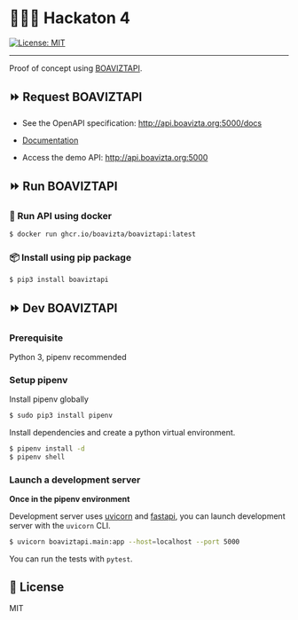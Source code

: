# 👩🏻‍💻 Hackaton 4

[![License: MIT](https://img.shields.io/badge/License-MIT-yellow.svg)](https://opensource.org/licenses/MIT)

---

Proof of concept using [BOAVIZTAPI](https://github.com/Boavizta/Tools-API).

## :fast_forward: Request BOAVIZTAPI

* See the OpenAPI specification: <http://api.boavizta.org:5000/docs>

* [Documentation](http://api.boavizta.org/)

* Access the demo API: <http://api.boavizta.org:5000>

## :fast_forward: Run BOAVIZTAPI

### :whale: Run API using docker

```bash
$ docker run ghcr.io/boavizta/boaviztapi:latest
```

### 📦 Install using pip package

```bash
$ pip3 install boaviztapi
```


## :fast_forward: Dev BOAVIZTAPI

### Prerequisite

Python 3, pipenv recommended

### Setup pipenv

Install pipenv globally

```bash
$ sudo pip3 install pipenv
```

Install dependencies and create a python virtual environment.

```bash
$ pipenv install -d 
$ pipenv shell
```

### Launch a development server

**Once in the pipenv environment**

Development server uses [uvicorn](https://www.uvicorn.org/) and [fastapi](https://fastapi.tiangolo.com/), you can launch development server with the `uvicorn` CLI.

```bash
$ uvicorn boaviztapi.main:app --host=localhost --port 5000
```

You can run the tests with `pytest`.

## :scroll: License

MIT
